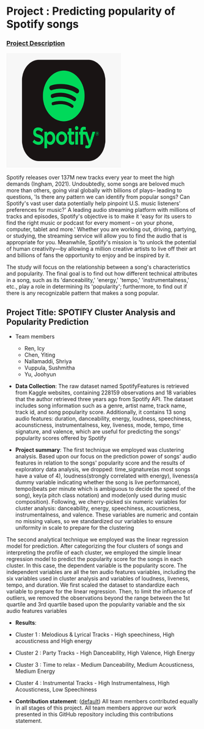 # Project : Predicting popularity of Spotify songs

### [Project Description](doc/project2_desc.md)

<img src="figs/spotify.png" width="300" height="300">

Spotify releases over 137M new tracks every year to meet the high demands (Ingham,
2021). Undoubtedly, some songs are beloved much more than others, going viral globally with
billions of plays– leading to questions, 'Is there any pattern we can identify from popular songs?
Can Spotify's vast user data potentially help pinpoint U.S. music listeners' preferences for
music?'
A leading audio streaming platform with millions of tracks and episodes, Spotify's
objective is to make it 'easy for its users to find the right music or podcast for every moment – on
your phone, computer, tablet and more.' Whether you are working out, driving, partying, or
studying, the streaming service will allow you to find the audio that is appropriate for you.
Meanwhile, Spotify's mission is 'to unlock the potential of human creativity—by allowing a
million creative artists to live off their art and billions of fans the opportunity to enjoy and be
inspired by it.

The study will focus on the relationship between a song's characteristics and popularity.
The final goal is to find out how different technical attributes in a song, such as its 'danceability,'
'energy,' 'tempo,' 'instrumentalness,' etc., play a role in determining its 'popularity'; furthermore,
to find out if there is any recognizable pattern that makes a song popular.

## Project Title: SPOTIFY Cluster Analysis and Popularity Prediction

+ Team members
	+ Ren, Icy
	+ Chen, Yiting
	+ Nallamaddi, Shriya
	+ Vuppula, Sushmitha
	+ Yu, Joohyun

+ **Data Collection**: The raw dataset named SpotifyFeatures is retrieved from Kaggle websites, containing
228159 observations and 18 variables that the author retrieved three years ago from Spotify API.
The dataset includes song information such as a genre, artist name, track name, track id, and
song popularity score. Additionally, it contains 13 song audio features: duration, danceability,
energy, loudness, speechiness, acounsticness, instrumentalness, key, liveness, mode, tempo, time
signature, and valence, which are useful for predicting the songs' popularity scores offered by
Spotify

+ **Project summary**: The first technique we employed was clustering analysis. Based upon our focus on the
prediction power of songs' audio features in relation to the songs' popularity score and the results
of exploratory data analysis, we dropped: time_signature(as most songs have a value of 4),
loudness(strongly correlated with energy), liveness(a dummy variable indicating whether the
song is live performance), tempo(beats per minute which is ambiguous to decide the speed of the
song), key(a pitch class notation) and mode(only used during music composition).
Following, we cherry-picked six numeric variables for cluster analysis: danceability,
energy, speechiness, acousticness, instrumentalness, and valence. These variables are numeric
and contain no missing values, so we standardized our variables to ensure uniformity in scale to
prepare for the clustering

The second analytical technique we employed was the linear regression model for
prediction. After categorizing the four clusters of songs and interpreting the profile of each
cluster, we employed the simple linear regression model to predict the popularity score for the
songs in each cluster. In this case, the dependent variable is the popularity score. The
independent variables are all the ten audio features variables, including the six variables used in
cluster analysis and variables of loudness, liveness, tempo, and duration. We first scaled the
dataset to standardize each variable to prepare for the linear regression. Then, to limit the
influence of outliers, we removed the observations beyond the range between the 1st quartile and
3rd quartile based upon the popularity variable and the six audio features variables

+ **Results**: 
+ Cluster 1 : Melodious & Lyrical Tracks - High speechiness, High acousticness and High energy
+ Cluster 2 : Party Tracks - High Danceability, High Valence, High Energy
+ Cluster 3 : Time to relax - Medium Danceability, Medium Acousticness, Medium Energy
+ Cluster 4 : Instrumental Tracks - High Instrumentalness, High Acousticness, Low Speechiness

+ **Contribution statement**: ([default](doc/a_note_on_contributions.md)) All team members contributed equally in all stages of this project. All team members approve our work presented in this GitHub repository including this contributions statement.
